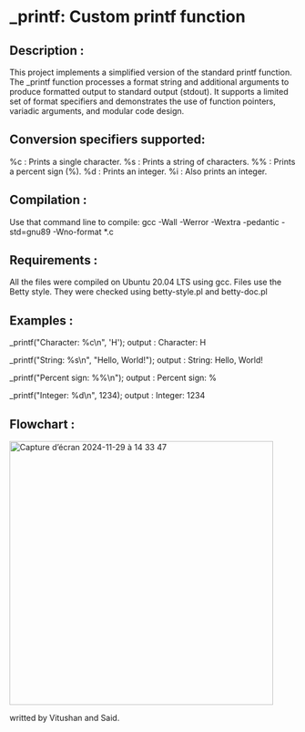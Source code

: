 # _printf: Custom printf function

## Description :
This project implements a simplified version of the standard printf function. The _printf function processes a format string and additional arguments to produce formatted output to standard output (stdout). It supports a limited set of format specifiers and demonstrates the use of function pointers, variadic arguments, and modular code design.

## Conversion specifiers supported:
%c : Prints a single character.
%s : Prints a string of characters.
%% : Prints a percent sign (%).
%d : Prints an integer.
%i : Also prints an integer.

## Compilation :
Use that command line to compile: 
gcc -Wall -Werror -Wextra -pedantic -std=gnu89 -Wno-format *.c

## Requirements :
All the files were compiled on Ubuntu 20.04 LTS using gcc.
Files use the Betty style. They were checked using 
betty-style.pl and betty-doc.pl

## Examples :
_printf("Character: %c\n", 'H');
output : Character: H

_printf("String: %s\n", "Hello, World!");
output : String: Hello, World!

_printf("Percent sign: %%\n");
output : Percent sign: %

_printf("Integer: %d\n", 1234);
output : Integer: 1234 

## Flowchart :

<img width="463" alt="Capture d’écran 2024-11-29 à 14 33 47" src="https://github.com/user-attachments/assets/41bf4b28-6aa0-4d1f-9923-782e01b88a76">


writted by Vitushan and Said.
